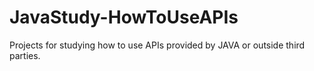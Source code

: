 # JavaStudy-HowToUseAPIs
Projects for studying how to use APIs provided by JAVA or outside third parties.
